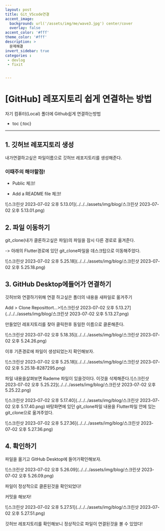 ```yaml
---
layout: post
title: Git_VScode연결
accent_image: 
  background: url('/assets/img/me/wave3.jpg') center/cover
  overlay: false
accent_color: '#fff'
theme_color: '#fff'
description: >
  문제해결
invert_sidebar: true
categories :
 - devlog	
 - fixit


---
```


# [GitHub] 레포지토리 쉽게 연결하는 방법

자기 컴퓨터(Local) 폴더에 Github쉽게 연결하는방법



* toc
{:toc}
---



## 1. 깃허브 레포지토리 생성

내가연결하고싶은 파일이름으로 깃허브 레포지토리를 생성해준다.

### 이때주의 해야할점! 

- Public 체크!

- Add a README file 체크!

![스크린샷 2023-07-02 오후 5.13.01](../../../assets/img/blog/스크린샷 2023-07-02 오후 5.13.01.png)

## 2. 파일 이동하기

 git_clone(내가 클론하고싶은 파일)의 파일을 잠시 다른 경로로 옮겨준다.

-> 아래의 Flutter경로에 있던 git_clone파일을 데스크탑으로 이동해주었다.

![스크린샷 2023-07-02 오후 5.25.18](../../../assets/img/blog/스크린샷 2023-07-02 오후 5.25.18.png)

## 3.  GitHub Desktop에들어가 연결하기

깃허브와 연결하기위해 연결 하고싶은 폴더의 내용을 새파일로 옮겨주기

 Add > Clone Reposittort...>![스크린샷 2023-07-02 오후 5.13.27](../../../assets/img/blog/스크린샷 2023-07-02 오후 5.13.27.png)

만들었던 레포지토리를 찾아 클릭한후 동일한 이름으로 클론해준다.

![스크린샷 2023-07-02 오후 5.18.35](../../../assets/img/blog/스크린샷 2023-07-02 오후 5.24.26.png)

이후 기존경로에 파일이 생성되었는지 확인해보자.

![스크린샷 2023-07-02 오후 5.25.18](../../../assets/img/blog/스크린샷 2023-07-02 오후 5.25.18-8287295.png)

파일 내용을살펴보면 Rademe 파일이 있을것이다. 이것을 삭제해준다.![스크린샷 2023-07-02 오후 5.25.22](../../../assets/img/blog/스크린샷 2023-07-02 오후 5.25.22.png)

![스크린샷 2023-07-02 오후 5.17.40](../../../assets/img/blog/스크린샷 2023-07-02 오후 5.17.40.png) 바탕화면에 있던 git_clone파일 내용을  Flutter파일 안에 있는 git_clone으로 옮겨주었다.

![스크린샷 2023-07-02 오후 5.27.36](../../../assets/img/blog/스크린샷 2023-07-02 오후 5.27.36.png)

## 4. 확인하기

파일을 옮기고 GitHub Desktop에 들어가확인해보자.

![스크린샷 2023-07-02 오후 5.26.09](../../../assets/img/blog/스크린샷 2023-07-02 오후 5.26.09.png)

파일이 정상적으로 클론된것을 확인되었다! 

커밋을 해보자!

![스크린샷 2023-07-02 오후 5.27.51](../../../assets/img/blog/스크린샷 2023-07-02 오후 5.27.51.png)

깃허브 레포지토리를 확인해보니 정상적으로 파일이 연결된것을 볼 수 있었다!

